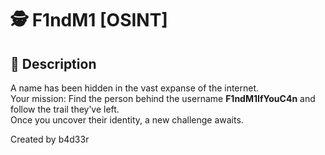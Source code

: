 # 🕵️ F1ndM1 [OSINT]

## 📖 Description  
A name has been hidden in the vast expanse of the internet.  
Your mission: Find the person behind the username **F1ndM1IfYouC4n** and follow the trail they’ve left.  
Once you uncover their identity, a new challenge awaits.

Created by b4d33r
